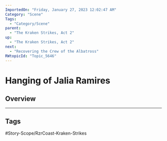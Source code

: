 ```yaml
---
ImportedOn: "Friday, January 27, 2023 12:02:47 AM"
Category: "Scene"
Tags:
  - "Category/Scene"
parent:
  - "The Kraken Strikes, Act 2"
up:
  - "The Kraken Strikes, Act 2"
next:
  - "Recovering the Crew of the Albatross"
RWtopicId: "Topic_5646"
---
```

# Hanging of Jalia Ramires
## Overview

---
## Tags
#Story-Scope/RzrCoast-Kraken-Strikes

